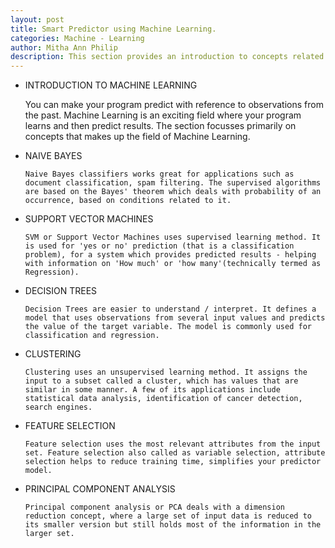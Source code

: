 ```yaml
---
layout: post
title: Smart Predictor using Machine Learning.  
categories: Machine - Learning
author: Mitha Ann Philip
description: This section provides an introduction to concepts related to Machine Learning.
---
```





- INTRODUCTION TO MACHINE LEARNING

    You can make your program predict with reference to observations from the past. Machine Learning is an exciting field where your program learns and then predict results. The section focusses primarily on concepts that makes up the field of Machine Learning.  
      
- NAIVE BAYES

      Naive Bayes classifiers works great for applications such as document classification, spam filtering. The supervised algorithms are based on the Bayes' theorem which deals with probability of an occurrence, based on conditions related to it.
      
- SUPPORT VECTOR MACHINES

      SVM or Support Vector Machines uses supervised learning method. It is used for 'yes or no' prediction (that is a classification problem), for a system which provides predicted results - helping with information on 'How much' or 'how many'(technically termed as Regression). 
      
- DECISION TREES

      Decision Trees are easier to understand / interpret. It defines a model that uses observations from several input values and predicts the value of the target variable. The model is commonly used for classification and regression.
      
- CLUSTERING

      Clustering uses an unsupervised learning method. It assigns the input to a subset called a cluster, which has values that are similar in some manner. A few of its applications include statistical data analysis, identification of cancer detection, search engines.
    
- FEATURE SELECTION

      Feature selection uses the most relevant attributes from the input set. Feature selection also called as variable selection, attribute selection helps to reduce training time, simplifies your predictor model.
      
- PRINCIPAL COMPONENT ANALYSIS

      Principal component analysis or PCA deals with a dimension reduction concept, where a large set of input data is reduced to its smaller version but still holds most of the information in the larger set.
